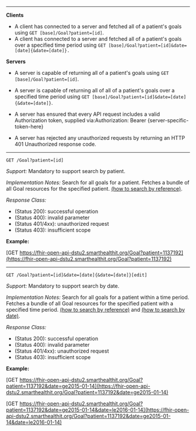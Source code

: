 

-------------------------

**Clients**

-  A client has connected to a server and fetched all of a patient's goals using `GET [base]/Goal?patient=[id]`.
- A client has connected to a server and fetched all of a patient's goals over a specified time period using `GET [base]/Goal?patient=[id]&date=[date]{&date=[date]}.`


**Servers**

- A server is capable of returning all of a patient's goals using `GET [base]/Goal?patient=[id]`.
- A server is capable of returning all of all of a patient's goals over a specified time period using `GET [base]/Goal?patient=[id]&date=[date]{&date=[date]}`.


- A server has ensured that every API request includes a valid Authorization token, supplied via:Authorization: Bearer {server-specific-token-here}
- A server has rejected any unauthorized requests by returning an HTTP 401 Unauthorized response code.

-----------

`GET /Goal?patient=[id]`

*Support:* Mandatory to support search by patient.

*Implementation Notes:* Search for all goals for a patient. Fetches a bundle of all Goal resources for the specified patient. [(how to search by reference)].



*Response Class:*

-   (Status 200): successful operation
-   (Status 400): invalid parameter
-   (Status 401/4xx): unauthorized request
-   (Status 403): insufficient scope

**Example:**

[GET https://fhir-open-api-dstu2.smarthealthit.org/Goal?patient=1137192](https://fhir-open-api-dstu2.smarthealthit.org/Goal?patient=1137192)

-----------

`GET /Goal?patient=[id]&date=[date]{&date=[date]}[edit]`

*Support:* Mandatory to support search by date.

*Implementation Notes:* Search for all goals for a patient within a time period. Fetches a bundle of all Goal resources for the specified patient with a specified time period. [(how to search by reference)] and [(how to search by date)].



*Response Class:*

-   (Status 200): successful operation
-   (Status 400): invalid parameter
-   (Status 401/4xx): unauthorized request
-   (Status 403): insufficient scope

**Example:**

[GET https://fhir-open-api-dstu2.smarthealthit.org/Goal?patient=1137192&date=ge2015-01-14](https://fhir-open-api-dstu2.smarthealthit.org/Goal?patient=1137192&date=ge2015-01-14)

[GET https://fhir-open-api-dstu2.smarthealthit.org/Goal?patient=1137192&date=ge2015-01-14&date=le2016-01-14](https://fhir-open-api-dstu2.smarthealthit.org/Goal?patient=1137192&date=ge2015-01-14&date=le2016-01-14)


  [(how to search by reference)]: http://hl7.org/fhir/2017Jan/search.html#reference
  [(how to search by token)]: http://hl7.org/fhir/2017Jan/search.html#token
  [Composite Search Parameters]: http://hl7.org/fhir/2017Jan/search.html#combining
  [(how to search by date)]: http://hl7.org/fhir/2017Jan/search.html#date
